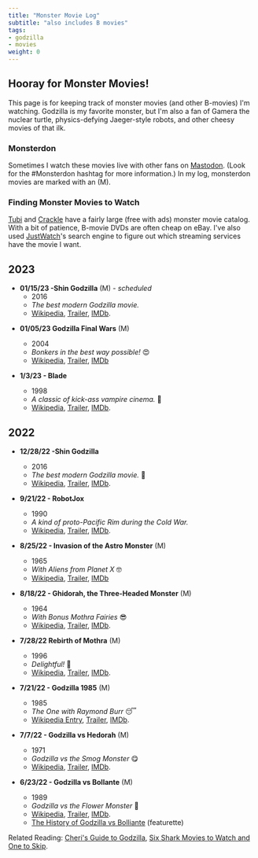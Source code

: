 ```yaml
---
title: "Monster Movie Log"
subtitle: "also includes B movies"
tags:
- godzilla
- movies
weight: 0
---
```


## Hooray for Monster Movies!

This page is for keeping track of monster movies (and other B-movies) I'm watching. Godzilla is my favorite monster, but I'm also a fan of Gamera the nuclear turtle, physics-defying Jaeger-style robots, and other cheesy movies of that ilk.

### Monsterdon

Sometimes I watch these movies live with other fans on [Mastodon](https://writing.exchange/@cheribaker). (Look for the #Monsterdon hashtag for more information.) In my log, monsterdon movies are marked with an (M).

### Finding Monster Movies to Watch

[Tubi](https://tubitv.com) and [Crackle](https://www.crackle.com) have a fairly large (free with ads) monster movie catalog. With a bit of patience, B-movie DVDs are often cheap on eBay. I've also used [JustWatch](https://www.justwatch.com/)'s search engine to figure out which streaming services have the movie I want.

## 2023

- **01/15/23 -Shin Godzilla** (M) - *scheduled*
	- 2016
	- *The best modern Godzilla movie.*
	- [Wikipedia](https://en.wikipedia.org/wiki/Shin_Godzilla), [Trailer](https://www.youtube.com/watch?v=zgyq6YKeIms), [IMDb](https://www.imdb.com/title/tt4262980/?ref_=nv_sr_srsg_0).
	
* **01/05/23 Godzilla Final Wars** (M) 
	* 2004
	* *Bonkers in the best way possible!* 😍
	* [Wikipedia](https://en.wikipedia.org/wiki/Godzilla:_Final_Wars), [Trailer](https://www.youtube.com/watch?v=rXNM802ip-Q), [IMDb](https://www.imdb.com/title/tt0399102/)
	
* **1/3/23 - Blade**  
	* 1998
	* *A classic of kick-ass vampire cinema.* 🤩
	* [Wikipedia](https://en.wikipedia.org/wiki/Blade_(1998_film)), [Trailer](https://www.youtube.com/watch?v=kaU2A7KyOu4), [IMDb](https://www.imdb.com/title/tt0120611/?ref_=fn_al_tt_2).

## 2022

*  **12/28/22 -Shin Godzilla** 
	* 2016 
	* *The best modern Godzilla movie.* 🤩
	* [Wikipedia](https://en.wikipedia.org/wiki/Shin_Godzilla), [Trailer](https://www.youtube.com/watch?v=zgyq6YKeIms), [IMDb](https://www.imdb.com/title/tt4262980/?ref_=nv_sr_srsg_0).
	  
* **9/21/22 - RobotJox** 
	* 1990
	* *A kind of proto-Pacific Rim during the Cold War.* 
	* [Wikipedia](https://en.wikipedia.org/wiki/Robot_Jox), [Trailer](https://www.youtube.com/watch?v=wgKqKggYdDE), [IMDb](https://www.imdb.com/title/tt0102800/?ref_=nv_sr_srsg_0).
	  
* **8/25/22 - Invasion of the Astro Monster** (M) 
	* 1965
	* *With Aliens from Planet X* 🤓
	* [Wikipedia](https://en.wikipedia.org/wiki/Invasion_of_Astro-Monster), [Trailer](https://www.youtube.com/watch?v=2j7k5VpZJ7E), [IMDb](https://www.imdb.com/title/tt0059346/?ref_=nv_sr_srsg_0)
	  
* **8/18/22 - Ghidorah, the Three-Headed Monster** (M) 
	* 1964
	* *With Bonus Mothra Fairies* 😎
	* [Wikipedia](https://en.wikipedia.org/wiki/Ghidorah,_the_Three-Headed_Monster), [Trailer](https://www.youtube.com/watch?v=xOiK0OPGJiY), [IMDb](https://www.imdb.com/title/tt0058544/?ref_=nv_sr_srsg_0).
	  
* **7/28/22 Rebirth of Mothra** (M) 
	* 1996
	* *Delightful!* 🥰
	* [Wikipedia](https://en.wikipedia.org/wiki/Rebirth_of_Mothra), [Trailer](https://www.youtube.com/watch?v=RbTo0imYj7k),  [IMDb](https://www.imdb.com/title/tt0117089/?ref_=fn_al_tt_1).
	  
* **7/21/22 - Godzilla 1985** (M) 
	* 1985
	* *The One with Raymond Burr* 😴
	- [Wikipedia Entry](https://en.wikipedia.org/wiki/Godzilla_1985),  [Trailer](https://www.youtube.com/watch?v=33D7GHVwOUE), [IMDb](https://www.imdb.com/title/tt0087344/?ref_=fn_al_tt_1).
	  
- **7/7/22 - Godzilla vs Hedorah** (M) 
	* 1971
	* *Godzilla vs the Smog Monster* 😋
	- [Wikipedia](https://en.wikipedia.org/wiki/Godzilla_vs._Hedorah), [Trailer](https://www.youtube.com/watch?v=eLOyVEfi4-Q), [IMDb](https://www.imdb.com/title/tt0067148/?ref_=nv_sr_srsg_0). 
	  
- **6/23/22 - Godzilla vs Bollante** (M) 
	* 1989
	* *Godzilla vs the Flower Monster* 🤩
	- [Wikipedia](https://en.wikipedia.org/wiki/Godzilla_vs._Biollante), [Trailer](https://www.youtube.com/watch?v=1tSl0A5oPz4), [IMDb](https://www.imdb.com/title/tt0097444/?ref_=nv_sr_srsg_0). 
	* [The History of Godzilla vs Bolliante](https://www.youtube.com/watch?v=6ClDl7uPq48) (featurette)


Related Reading: [Cheri's Guide to Godzilla](https://cheribaker.com/blogs/essays/godzilla), [Six Shark Movies to Watch and One to Skip](https://cheribaker.com/blogs/essays/best-shark-movies).
